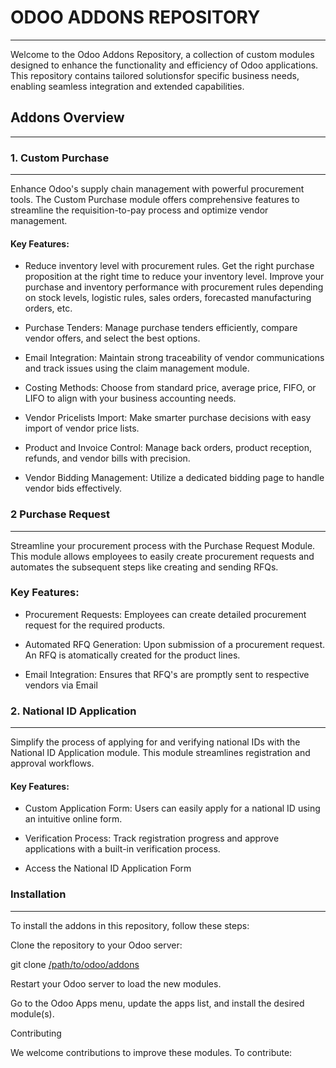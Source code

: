 # ODOO ADDONS REPOSITORY
------------------------
Welcome to the Odoo Addons Repository, a collection of custom modules designed to enhance the functionality and efficiency of Odoo applications. This repository contains tailored solutionsfor specific business needs, enabling seamless integration and extended capabilities.

## Addons Overview
-------------------

### 1. Custom Purchase
----------------------
Enhance Odoo's supply chain management with powerful procurement tools. The Custom Purchase module offers comprehensive features to streamline the requisition-to-pay process and optimize vendor management.

#### Key Features:

- Reduce inventory level with procurement rules. Get the right purchase
proposition at the right time to reduce your inventory level. Improve your
purchase and inventory performance with procurement rules depending on stock
levels, logistic rules, sales orders, forecasted manufacturing orders, etc.

- Purchase Tenders: Manage purchase tenders efficiently, compare vendor offers, and select the best options.

- Email Integration: Maintain strong traceability of vendor communications and track issues using the claim management module.

- Costing Methods: Choose from standard price, average price, FIFO, or LIFO to align with your business accounting needs.

- Vendor Pricelists Import: Make smarter purchase decisions with easy import of vendor price lists.

- Product and Invoice Control: Manage back orders, product reception, refunds, and vendor bills with precision.

- Vendor Bidding Management: Utilize a dedicated bidding page to handle vendor bids effectively.


### 2 Purchase Request
-----------------------
Streamline your procurement process with the Purchase Request Module. This module allows employees to easily create procurement requests and automates the subsequent steps like creating  and sending RFQs.

### Key Features:

- Procurement Requests: Employees can create detailed procurement request for the required products.

- Automated RFQ Generation: Upon submission of a procurement request. An RFQ is atomatically created for the product lines.

- Email Integration: Ensures that RFQ's are promptly sent to respective vendors via Email


### 2. National ID Application
------------------------------

Simplify the process of applying for and verifying national IDs with the National ID Application module. This module streamlines registration and approval workflows.

#### Key Features:

- Custom Application Form: Users can easily apply for a national ID using an intuitive online form.

- Verification Process: Track registration progress and approve applications with a built-in verification process.

- Access the National ID Application Form

### Installation
-----------------

To install the addons in this repository, follow these steps:

Clone the repository to your Odoo server:

git clone <a href="https://github.com/creeds-knight/kolapro_assignment.git">/path/to/odoo/addons</a>

Restart your Odoo server to load the new modules.

Go to the Odoo Apps menu, update the apps list, and install the desired module(s).

Contributing

We welcome contributions to improve these modules. To contribute:

